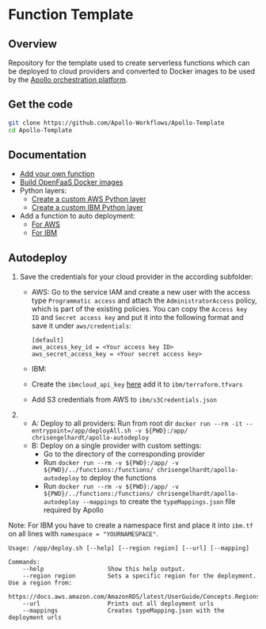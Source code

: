 # Function Template

## Overview

Repository for the template used to create serverless functions which can be deployed to cloud providers and converted to Docker images to be used by the [Apollo orchestration platform](https://github.com/Apollo-Core).

## Get the code

```sh
git clone https://github.com/Apollo-Workflows/Apollo-Template
cd Apollo-Template
```

## Documentation

- [Add your own function](./doc/addFunction.md)
- [Build OpenFaaS Docker images](./doc/openfaas.md)
- Python layers:
  - [Create a custom AWS Python layer](./doc/awsLayer.md)
  - [Create a custom IBM Python layer](./doc/ibmLayer.md)
- Add a function to auto deployment:
  - [For AWS](./doc/awsAddDeployment.md)
  - [For IBM](./doc/ibmAddDeployment.md)

## Autodeploy

1. Save the credentials for your cloud provider in the according subfolder:
   - AWS: Go to the service IAM and create a new user with the access type `Programmatic access` and attach the `AdministratorAccess` policy, which is part of the existing policies. You can copy the `Access key ID` and `Secret access key` and put it into the following format and save it under `aws/credentials`:

     ```config
     [default]
     aws_access_key_id = <Your access key ID>
     aws_secret_access_key = <Your secret access key>
     ```

   - IBM:
   - Create the `ibmcloud_api_key` [here](https://cloud.ibm.com/iam/apikeys) add it to `ibm/terraform.tfvars`
   - Add S3 credentials from AWS to `ibm/s3Credentials.json`
2.
   - A: Deploy to all providers:
    Run from root dir `docker run --rm -it --entrypoint=/app/deployAll.sh -v ${PWD}:/app/ chrisengelhardt/apollo-autodeploy`
   - B: Deploy on a single provider with custom settings:
      - Go to the directory of the corresponding provider
      - Run `docker run --rm -v ${PWD}:/app/ -v ${PWD}/../functions:/functions/ chrisengelhardt/apollo-autodeploy` to deploy the functions
      - Run `docker run --rm -v ${PWD}:/app/ -v ${PWD}/../functions:/functions/ chrisengelhardt/apollo-autodeploy --mappings` to create the `typeMappings.json` file required by Apollo

Note: For IBM you have to create a namespace first and place it into `ibm.tf` on all lines with `namespace = "YOURNAMESPACE"`.

```text
Usage: /app/deploy.sh [--help] [--region region] [--url] [--mapping]

Commands:
    --help                  Show this help output.
    --region region         Sets a specific region for the deployment. Use a region from:
                https://docs.aws.amazon.com/AmazonRDS/latest/UserGuide/Concepts.RegionsAndAvailabilityZones.html
    --url                   Prints out all deployment urls
    --mappings              Creates typeMapping.json with the deployment urls
```
